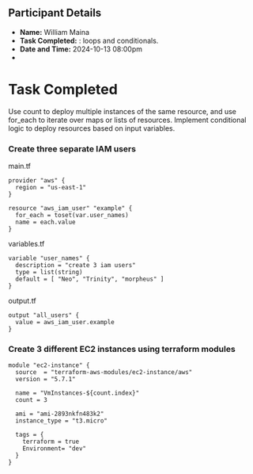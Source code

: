 ## Participant Details
- **Name:** William Maina
- **Task Completed:** :  loops and conditionals.
- **Date and Time:** 2024-10-13 08:00pm
- 
# Task Completed

Use count to deploy multiple instances of the same resource, and use for_each to iterate over maps or lists of resources.
Implement conditional logic to deploy resources based on input variables.

### Create three separate IAM users 
main.tf
```hcl
provider "aws" {
  region = "us-east-1"
}

resource "aws_iam_user" "example" {
  for_each = toset(var.user_names)
  name = each.value
}
```
variables.tf
```
variable "user_names" {
  description = "create 3 iam users"
  type = list(string)
  default = [ "Neo", "Trinity", "morpheus" ]
}
```
output.tf
```
output "all_users" {
  value = aws_iam_user.example
}
```
### Create 3 different EC2 instances using terraform modules
```
module "ec2-instance" {
  source  = "terraform-aws-modules/ec2-instance/aws"
  version = "5.7.1"

  name = "VmInstances-${count.index}"
  count = 3

  ami = "ami-2893nkfn483k2"
  instance_type = "t3.micro"

  tags = {
    terraform = true
    Environment= "dev"
  }
}
